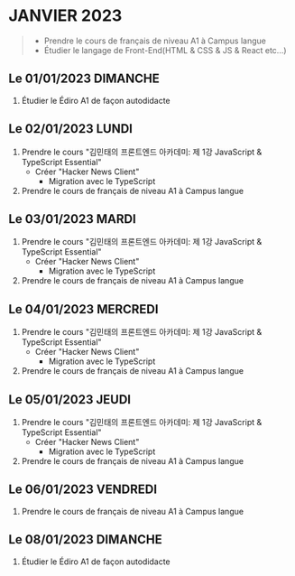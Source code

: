 # JANVIER 2023
> - Prendre le cours de français de niveau A1 à Campus langue 
> - Étudier le langage de Front-End(HTML & CSS & JS & React etc...)

## Le 01/01/2023 DIMANCHE
1. Étudier le Édiro A1 de façon autodidacte 

## Le 02/01/2023 LUNDI
1. Prendre le cours "김민태의 프론트엔드 아카데미: 제 1강 JavaScript & TypeScript Essential"
    - Créer "Hacker News Client"
        - Migration avec le TypeScript
2. Prendre le cours de français de niveau A1 à Campus langue 

## Le 03/01/2023 MARDI
1. Prendre le cours "김민태의 프론트엔드 아카데미: 제 1강 JavaScript & TypeScript Essential"
    - Créer "Hacker News Client"
        - Migration avec le TypeScript
2. Prendre le cours de français de niveau A1 à Campus langue 

## Le 04/01/2023 MERCREDI
1. Prendre le cours "김민태의 프론트엔드 아카데미: 제 1강 JavaScript & TypeScript Essential"
    - Créer "Hacker News Client"
        - Migration avec le TypeScript
2. Prendre le cours de français de niveau A1 à Campus langue 

## Le 05/01/2023 JEUDI
1. Prendre le cours "김민태의 프론트엔드 아카데미: 제 1강 JavaScript & TypeScript Essential"
    - Créer "Hacker News Client"
        - Migration avec le TypeScript
2. Prendre le cours de français de niveau A1 à Campus langue 
## Le 06/01/2023 VENDREDI
1. Prendre le cours de français de niveau A1 à Campus langue 

## Le 08/01/2023 DIMANCHE
1. Étudier le Édiro A1 de façon autodidacte